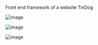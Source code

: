 Front end framework of a website TinDog

![image](https://user-images.githubusercontent.com/59813745/122665644-09053c80-d1c6-11eb-864c-50654ca2f2b8.png)

![image](https://user-images.githubusercontent.com/59813745/122665650-13bfd180-d1c6-11eb-9c21-fc748b43f529.png)

![image](https://user-images.githubusercontent.com/59813745/122665656-1e7a6680-d1c6-11eb-9180-296163a67c52.png)

